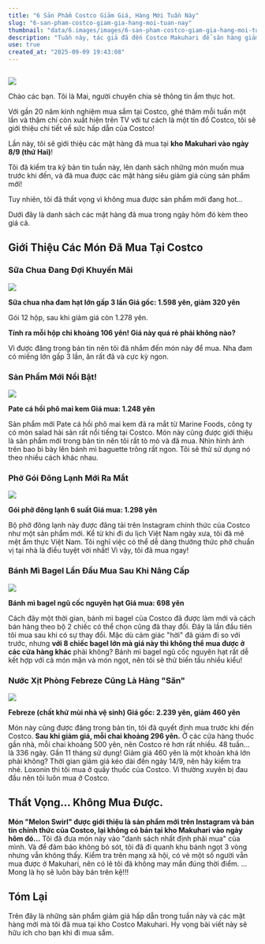 ```yaml
---
title: "6 Sản Phẩm Costco Giảm Giá, Hàng Mới Tuần Này"
slug: "6-san-pham-costco-giam-gia-hang-moi-tuan-nay"
thumbnail: "data/6.images/images/6-san-pham-costco-giam-gia-hang-moi-tuan-nay.webp"
description: "Tuần này, tác giả đã đến Costco Makuhari để săn hàng giảm giá và sản phẩm mới. Tuy nhiên, món hàng mong muốn nhất lại không mua được."
use: true
created_at: "2025-09-09 19:43:08"
---
```


![]()

![](/images/title-1750056059868.webp)

Chào các bạn. Tôi là Mai, người chuyên chia sẻ thông tin ẩm thực hot.

Với gần 20 năm kinh nghiệm mua sắm tại Costco, ghé thăm mỗi tuần một lần và thậm chí còn xuất hiện trên TV với tư cách là một tín đồ Costco, tôi sẽ giới thiệu chi tiết về sức hấp dẫn của Costco!

Lần này, tôi sẽ giới thiệu các mặt hàng đã mua tại **kho Makuhari vào ngày 8/9 (thứ Hai)**!

Tôi đã kiểm tra kỹ bản tin tuần này, lên danh sách những món muốn mua trước khi đến, và đã mua được các mặt hàng siêu giảm giá cùng sản phẩm mới!

Tuy nhiên, tôi đã thất vọng vì không mua được sản phẩm mới đang hot...

Dưới đây là danh sách các mặt hàng đã mua trong ngày hôm đó kèm theo giá cả.

## Giới Thiệu Các Món Đã Mua Tại Costco

### Sữa Chua Đang Đợi Khuyến Mãi

![](/images/image-1757339697254.webp)

**Sữa chua nha đam hạt lớn gấp 3 lần
Giá gốc: 1.598 yên, giảm 320 yên**

Gói 12 hộp, sau khi giảm giá còn 1.278 yên.

**Tính ra mỗi hộp chỉ khoảng 106 yên! Giá này quá rẻ phải không nào?**

Vì được đăng trong bản tin nên tôi đã nhắm đến món này để mua. Nha đam có miếng lớn gấp 3 lần, ăn rất đã và cực kỳ ngon.

### Sản Phẩm Mới Nổi Bật!

![](/images/image-1757339715434.webp)

**Pate cá hồi phô mai kem
Giá mua: 1.248 yên**

Sản phẩm mới Pate cá hồi phô mai kem đã ra mắt từ Marine Foods, công ty có món salad hải sản rất nổi tiếng tại Costco. Món này cũng được giới thiệu là sản phẩm mới trong bản tin nên tôi rất tò mò và đã mua. Nhìn hình ảnh trên bao bì bày lên bánh mì baguette trông rất ngon. Tôi sẽ thử sử dụng nó theo nhiều cách khác nhau.

### Phở Gói Đông Lạnh Mới Ra Mắt

![](/images/image-1757339721637.webp)

**Gói phở đông lạnh 6 suất
Giá mua: 1.298 yên**

Bộ phở đông lạnh này được đăng tải trên Instagram chính thức của Costco như một sản phẩm mới. Kể từ khi đi du lịch Việt Nam ngày xưa, tôi đã mê mệt ẩm thực Việt Nam. Tôi nghĩ việc có thể dễ dàng thưởng thức phở chuẩn vị tại nhà là điều tuyệt vời nhất! Vì vậy, tôi đã mua ngay!

### Bánh Mì Bagel Lần Đầu Mua Sau Khi Nâng Cấp

![](/images/image-1757339731507.webp)

**Bánh mì bagel ngũ cốc nguyên hạt
Giá mua: 698 yên**

Cách đây một thời gian, bánh mì bagel của Costco đã được làm mới và cách bán hàng theo bộ 2 chiếc có thể chọn cũng đã thay đổi. Đây là lần đầu tiên tôi mua sau khi có sự thay đổi. Mặc dù cảm giác "hời" đã giảm đi so với trước, nhưng **với 8 chiếc bagel lớn mà giá này thì không thể mua được ở các cửa hàng khác** phải không? Bánh mì bagel ngũ cốc nguyên hạt rất dễ kết hợp với cả món mặn và món ngọt, nên tôi sẽ thử biến tấu nhiều kiểu!

### Nước Xịt Phòng Febreze Cũng Là Hàng "Săn"

![](/images/image-1757339737428.webp)

**Febreze (chất khử mùi nhà vệ sinh)
Giá gốc: 2.239 yên, giảm 460 yên**

Món này cũng được đăng trong bản tin, tôi đã quyết định mua trước khi đến Costco. **Sau khi giảm giá, mỗi chai khoảng 296 yên.** Ở các cửa hàng thuốc gần nhà, mỗi chai khoảng 500 yên, nên Costco rẻ hơn rất nhiều. 48 tuần... là 336 ngày. Gần 11 tháng sử dụng! Giảm giá 460 yên là một khoản khá lớn phải không? Thời gian giảm giá kéo dài đến ngày 14/9, nên hãy kiểm tra nhé. Loxonin thì tôi mua ở quầy thuốc của Costco. Vì thường xuyên bị đau đầu nên tôi luôn mua ở Costco.

## Thất Vọng... Không Mua Được.

**Món "Melon Swirl" được giới thiệu là sản phẩm mới trên Instagram và bản tin chính thức của Costco, lại không có bán tại kho Makuhari vào ngày hôm đó...** Tôi đã đưa món này vào "danh sách nhất định phải mua" của mình. Và để đảm bảo không bỏ sót, tôi đã đi quanh khu bánh ngọt 3 vòng nhưng vẫn không thấy. Kiểm tra trên mạng xã hội, có vẻ một số người vẫn mua được ở Makuhari, nên có lẽ tôi đã không may mắn đúng thời điểm. ... Mong là họ sẽ luôn bày bán trên kệ!!!

## Tóm Lại

Trên đây là những sản phẩm giảm giá hấp dẫn trong tuần này và các mặt hàng mới mà tôi đã mua tại kho Costco Makuhari. Hy vọng bài viết này sẽ hữu ích cho bạn khi đi mua sắm.